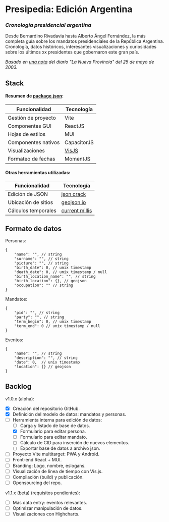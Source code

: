 # Presipedia: Edición Argentina

### *Cronología presidencial argentina*

Desde Bernardino Rivadavia hasta Alberto Ángel Fernández, la más completa guía sobre los mandatos presidenciales de la República Argentina. Cronología, datos históricos, interesantes visualizaciones y curiosidades sobre los últimos xx presidentes que gobernaron este gran país.  

*Basado en [una nota](https://www.lanueva.com/nota/2003-5-25-9-0-0-desde-rivadavia-todos-los-que-se-sentaron-en-el-sillon) del diario "La Nueva Provincia" del 25 de mayo de 2003.*


## Stack

#### Resumen de [package.json](package.json):

| Funcionalidad | Tecnología |
|---|---|
| Gestión de proyecto | Vite |
| Componentes GUI | ReactJS |
| Hojas de estilos | MUI |
| Componentes nativos | CapacitorJS |
| Visualizaciones | [VisJS](https://visjs.github.io/vis-timeline/examples/timeline/) |
| Formateo de fechas | MomentJS |

#### Otras herramientas utilizadas:
| Funcionalidad | Tecnología |
|---|---|
| Edición de JSON | [json crack](https://jsoncrack.com/editor) |
| Ubicación de sitios | [geojson.io](https://geojson.io/) |
| Cálculos temporales | [current millis](https://currentmillis.com/) |



## Formato de datos  
Personas:  
```jsonc
{
    "name": "", // string
    "surname": "", // string
    "picture": "", // string
    "birth_date": 0, // unix timestamp
    "death_date": 0, // unix timestamp / null 
    "birth_location_name": "", // string
    "birth_location": {}, // geojson 
    "occupation": "" // string
}
```
Mandatos:
```jsonc
{
    "pid": "", // string
    "party": "", // string
    "term_begin": 0, // unix timestamp
    "term_end": 0 // unix timestamp / null 
}
```
Eventos:
```jsonc
{
    "name": "", // string
    "description": "", // string
    "date": 0,  // unix timestamp
    "location": {} // geojson
}
```

## Backlog 

v1.0.x (alpha):  
  - [x] Creación del repositorio GitHub.  
  - [x] Definición del modelo de datos: mandatos y personas.  
  - [ ] Herramienta interna para edición de datos:  
    - [ ] Carga y listado de base de datos.  
    - [x] Formulario para editar persona.  
    - [ ] Formulario para editar mandato.  
    - [ ] Cálculo de CID para inserción de nuevos elementos.  
    - [ ] Exportar base de datos a archivo json.  
  - [ ] Proyecto Vite multitarget: PWA y Android.  
  - [ ] Front-end React + MUI.  
  - [ ] Branding: Logo, nombre, eslogans.  
  - [ ] Visualización de línea de tiempo con Vis.js.  
  - [ ] Compilación (build) y publicación.  
  - [ ] Opensourcing del repo.  

v1.1.x (beta) (requisitos pendientes):
  - [ ] Más data entry: eventos relevantes.  
  - [ ] Optimizar manipulación de datos.  
  - [ ] Visualizaciones con Highcharts.  
